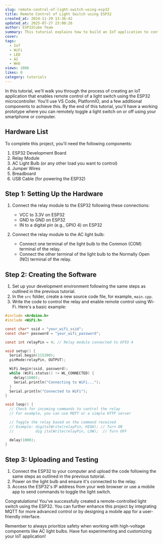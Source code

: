 ```yaml
---
slug: remote-control-of-light-switch-using-esp32
title: Remote Control of Light Switch using ESP32
created_at: 2024-11-29 13:36:42
updated_at: 2025-07-27 23:00:26
author: ESP32Cube Team
summary: This tutorial explains how to build an IoT application to control a light switch remotely using the ESP32 microcontroller, Wi-Fi, and a relay module.
cover:
tags:
  - IoT
  - WiFi
  - LED
  - AI
  - Web
views: 1066
likes: 0
category: tutorials
---
```


In this tutorial, we'll walk you through the process of creating an IoT application that enables remote control of a light switch using the ESP32 microcontroller. You'll use VS Code, PlatformIO, and a few additional components to achieve this. By the end of this tutorial, you'll have a working prototype where you can remotely toggle a light switch on or off using your smartphone or computer.

## Hardware List

To complete this project, you'll need the following components:

1.  ESP32 Development Board
2.  Relay Module
3.  AC Light Bulb (or any other load you want to control)
4.  Jumper Wires
5.  Breadboard
6.  USB Cable (for powering the ESP32)

## Step 1: Setting Up the Hardware

1.  Connect the relay module to the ESP32 following these connections:
    
    -   VCC to 3.3V on ESP32
    -   GND to GND on ESP32
    -   IN to a digital pin (e.g., GPIO 4) on ESP32

2.  Connect the relay module to the AC light bulb:
    
    -   Connect one terminal of the light bulb to the Common (COM) terminal of the relay.
    -   Connect the other terminal of the light bulb to the Normally Open (NO) terminal of the relay.

## Step 2: Creating the Software

1.  Set up your development environment following the same steps as outlined in the previous tutorial.
2.  In the `src` folder, create a new source code file, for example, `main.cpp`.
3.  Write the code to control the relay and enable remote control using Wi-Fi. Here's a basic example:

```c
#include <Arduino.h>
#include <WiFi.h>

const char* ssid = "your_wifi_ssid";
const char* password = "your_wifi_password";

const int relayPin = 4; // Relay module connected to GPIO 4

void setup() {
  Serial.begin(115200);
  pinMode(relayPin, OUTPUT);

  WiFi.begin(ssid, password);
  while (WiFi.status() != WL_CONNECTED) {
    delay(1000);
    Serial.println("Connecting to WiFi...");
  }
  Serial.println("Connected to WiFi");
}

void loop() {
  // Check for incoming commands to control the relay
  // For example, you can use MQTT or a simple HTTP server

  // Toggle the relay based on the command received
  // Example: digitalWrite(relayPin, HIGH); // Turn ON
  //          dig italWrite(relayPin, LOW);  // Turn OFF

  delay(1000);
}
```

## Step 3: Uploading and Testing

1.  Connect the ESP32 to your computer and upload the code following the same steps as outlined in the previous tutorial.
2.  Power on the light bulb and ensure it's connected to the relay.
3.  Access the ESP32's IP address from your web browser or use a mobile app to send commands to toggle the light switch.

Congratulations! You've successfully created a remote-controlled light switch using the ESP32. You can further enhance this project by integrating MQTT for more advanced control or by designing a mobile app for a user-friendly interface.

Remember to always prioritize safety when working with high-voltage components like AC light bulbs. Have fun experimenting and customizing your IoT application!

